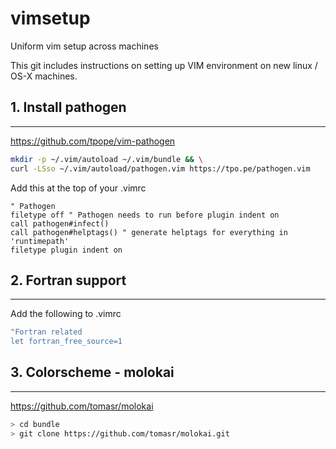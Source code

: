 # vimsetup
Uniform vim setup across machines


This git includes instructions on setting up VIM environment on new linux / OS-X machines.

## 1. Install pathogen
-------
https://github.com/tpope/vim-pathogen

```bash
mkdir -p ~/.vim/autoload ~/.vim/bundle && \
curl -LSso ~/.vim/autoload/pathogen.vim https://tpo.pe/pathogen.vim
```

Add this at the top of your .vimrc
```
" Pathogen
filetype off " Pathogen needs to run before plugin indent on
call pathogen#infect()
call pathogen#helptags() " generate helptags for everything in 'runtimepath'
filetype plugin indent on
```

## 2. Fortran support
---------

Add the following to .vimrc

```bash
"Fortran related
let fortran_free_source=1
```

## 3. Colorscheme - molokai
-----------

https://github.com/tomasr/molokai

```bash
> cd bundle
> git clone https://github.com/tomasr/molokai.git


```

